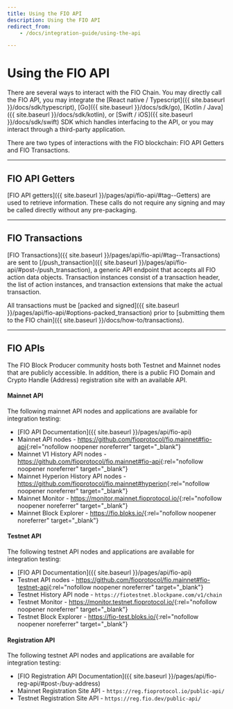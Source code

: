 ```yaml
---
title: Using the FIO API
description: Using the FIO API
redirect_from:
    - /docs/integration-guide/using-the-api

---
```


# Using the FIO API

There are several ways to interact with the FIO Chain. You may directly call the FIO API, you may integrate the [React native / Typescript]({{ site.baseurl }}/docs/sdk/typescript), [Go]({{ site.baseurl }}/docs/sdk/go), [Kotlin / Java]({{ site.baseurl }}/docs/sdk/kotlin), or [Swift / iOS]({{ site.baseurl }}/docs/sdk/swift) SDK which handles interfacing to the API, or you may interact through a third-party application. 

There are two types of interactions with the FIO blockchain: FIO API Getters and FIO Transactions.

---
## FIO API Getters

[FIO API getters]({{ site.baseurl }}/pages/api/fio-api/#tag--Getters) are used to retrieve information. These calls do not require any signing and may be called directly without any pre-packaging. 

---
## FIO Transactions 

[FIO Transactions]({{ site.baseurl }}/pages/api/fio-api/#tag--Transactions) are sent to [/push_transaction]({{ site.baseurl }}/pages/api/fio-api/#post-/push_transaction), a generic API endpoint that accepts all FIO action data objects. Transaction instances consist of a transaction header, the list of action instances, and transaction extensions that make the actual transaction.

All transactions must be [packed and signed]({{ site.baseurl }}/pages/api/fio-api/#options-packed_transaction) prior to [submitting them to the FIO chain]({{ site.baseurl }}/docs/how-to/transactions).

---
## FIO APIs

The FIO Block Producer community hosts both Testnet and Mainnet nodes that are publicly accessible. In addition, there is a public FIO Domain and Crypto Handle (Address) registration site with an available API. 

#### Mainnet API

The following mainnet API nodes and applications are available for integration testing:

* [FIO API Documentation]({{ site.baseurl }}/pages/api/fio-api)
* Mainnet API nodes - <https://github.com/fioprotocol/fio.mainnet#fio-api>{:rel="nofollow noopener noreferrer" target="_blank"}
* Mainnet V1 History API nodes - <https://github.com/fioprotocol/fio.mainnet#fio-api>{:rel="nofollow noopener noreferrer" target="_blank"}
* Mainnet Hyperion History API nodes - <https://github.com/fioprotocol/fio.mainnet#hyperion>{:rel="nofollow noopener noreferrer" target="_blank"}
* Mainnet Monitor - <https://monitor.mainnet.fioprotocol.io/>{:rel="nofollow noopener noreferrer" target="_blank"}
* Mainnet Block Explorer - <https://fio.bloks.io/>{:rel="nofollow noopener noreferrer" target="_blank"}

#### Testnet API

The following testnet API nodes and applications are available for integration testing:

* [FIO API Documentation]({{ site.baseurl }}/pages/api/fio-api)
* Testnet API nodes - <https://github.com/fioprotocol/fio.mainnet#fio-testnet-api>{:rel="nofollow noopener noreferrer" target="_blank"}
* Testnet History API node - `https://fiotestnet.blockpane.com/v1/chain`
* Testnet Monitor - <https://monitor.testnet.fioprotocol.io/>{:rel="nofollow noopener noreferrer" target="_blank"}
* Testnet Block Explorer - <https://fio-test.bloks.io/>{:rel="nofollow noopener noreferrer" target="_blank"}

#### Registration API

The following testnet API nodes and applications are available for integration testing:

* [FIO Registration API Documentation]({{ site.baseurl }}/pages/api/fio-reg-api/#post-/buy-address)
* Mainnet Registration Site API - `https://reg.fioprotocol.io/public-api/`
* Testnet Registration Site API - `https://reg.fio.dev/public-api/`

